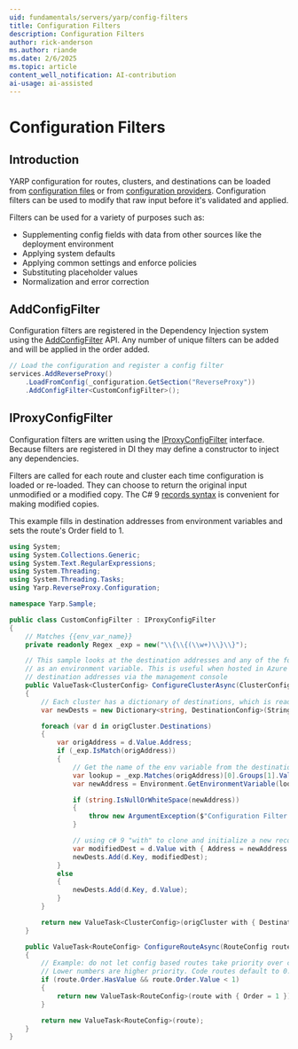 ```yaml
---
uid: fundamentals/servers/yarp/config-filters
title: Configuration Filters
description: Configuration Filters
author: rick-anderson
ms.author: riande
ms.date: 2/6/2025
ms.topic: article
content_well_notification: AI-contribution
ai-usage: ai-assisted
---
```


# Configuration Filters

## Introduction
YARP configuration for routes, clusters, and destinations can be loaded from [configuration files](xref:fundamentals/servers/yarp/config-files) or from [configuration providers](xref:fundamentals/servers/yarp/config-providers). Configuration filters can be used to modify that raw input before it's validated and applied.

Filters can be used for a variety of purposes such as:
- Supplementing config fields with data from other sources like the deployment environment
- Applying system defaults
- Applying common settings and enforce policies
- Substituting placeholder values
- Normalization and error correction

## AddConfigFilter
Configuration filters are registered in the Dependency Injection system using the [AddConfigFilter](xref:Microsoft.Extensions.DependencyInjection.ReverseProxyServiceCollectionExtensions) API. Any number of unique filters can be added and will be applied in the order added.

```C#
// Load the configuration and register a config filter
services.AddReverseProxy()
    .LoadFromConfig(_configuration.GetSection("ReverseProxy"))
    .AddConfigFilter<CustomConfigFilter>();
```

## IProxyConfigFilter
Configuration filters are written using the [IProxyConfigFilter](xref:Yarp.ReverseProxy.Configuration.IProxyConfigFilter) interface. Because filters are registered in DI they may define a constructor to inject any dependencies.

Filters are called for each route and cluster each time configuration is loaded or re-loaded. They can choose to return the original input unmodified or a modified copy. The C# 9 [records syntax](/dotnet/csharp/language-reference/builtin-types/record#nondestructive-mutation) is convenient for making modified copies.

This example fills in destination addresses from environment variables and sets the route's Order field to 1.

```C#
using System;
using System.Collections.Generic;
using System.Text.RegularExpressions;
using System.Threading;
using System.Threading.Tasks;
using Yarp.ReverseProxy.Configuration;

namespace Yarp.Sample;

public class CustomConfigFilter : IProxyConfigFilter
{
    // Matches {{env_var_name}}
    private readonly Regex _exp = new("\\{\\{(\\w+)\\}\\}");

    // This sample looks at the destination addresses and any of the form {{key}} will be modified, looking up the key
    // as an environment variable. This is useful when hosted in Azure etc, as it enables a simple way to replace
    // destination addresses via the management console
    public ValueTask<ClusterConfig> ConfigureClusterAsync(ClusterConfig origCluster, CancellationToken cancel)
    {
        // Each cluster has a dictionary of destinations, which is read-only, so we'll create a new one with our updates 
        var newDests = new Dictionary<string, DestinationConfig>(StringComparer.OrdinalIgnoreCase);

        foreach (var d in origCluster.Destinations)
        {
            var origAddress = d.Value.Address;
            if (_exp.IsMatch(origAddress))
            {
                // Get the name of the env variable from the destination and lookup value
                var lookup = _exp.Matches(origAddress)[0].Groups[1].Value;
                var newAddress = Environment.GetEnvironmentVariable(lookup);

                if (string.IsNullOrWhiteSpace(newAddress))
                {
                    throw new ArgumentException($"Configuration Filter Error: Substitution for '{lookup}' in cluster '{d.Key}' not found as an environment variable.");
                }

                // using c# 9 "with" to clone and initialize a new record
                var modifiedDest = d.Value with { Address = newAddress };
                newDests.Add(d.Key, modifiedDest);
            }
            else
            {
                newDests.Add(d.Key, d.Value);
            }
        }

        return new ValueTask<ClusterConfig>(origCluster with { Destinations = newDests });
    }

    public ValueTask<RouteConfig> ConfigureRouteAsync(RouteConfig route, ClusterConfig cluster, CancellationToken cancel)
    {
        // Example: do not let config based routes take priority over code based routes.
        // Lower numbers are higher priority. Code routes default to 0.
        if (route.Order.HasValue && route.Order.Value < 1)
        {
            return new ValueTask<RouteConfig>(route with { Order = 1 });
        }

        return new ValueTask<RouteConfig>(route);
    }
}
```
